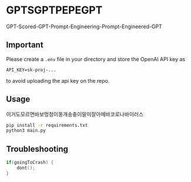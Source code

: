 # GPTSGPTPEPEGPT
 GPT-Scored-GPT-Prompt-Engineering-Prompt-Engineered-GPT


## Important
Please create a `.env` file in your directory and store the OpenAI API key as
```
API_KEY=sk-proj-...
```
to avoid uploading the api key on the repo.

## Usage
이거도모르면바보멍청이똥개송충이말미잘아메바코로나바이러스
```sh
pip install -r requirements.txt
python3 main.py
```

## Troubleshooting
```cpp
if(goingToCrash) {
    dont();
}
```